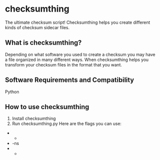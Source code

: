 # checksumthing
The ultimate checksum script! Checksumthing helps you create different kinds of checksum sidecar files.

## What is checksumthing?
Depending on what software you used to create a checksum you may have a file organized in many different ways. When
checksumthing helps you transform your checksum files in the format that you want.

## Software Requirements and Compatibility
Python

## How to use checksumthing
1. Install checksumthing
2. Run checksumthing.py 
Here are the flags you can use: 
* - 
* -ns
* -
